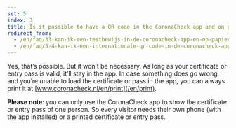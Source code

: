 ```yaml
---
set: 5
index: 3
title: Is it possible to have a QR code in the CoronaCheck app and on paper at the same time?
redirect_from: 
  - /en/faq/33-kan-ik-een-testbewijs-in-de-coronacheck-app-en-op-papier-hebben
  - /en/faq/5-4-kan-ik-een-internationale-qr-code-in-de-coronacheck-app-en-op-papier-hebben
---
```

Yes, that’s possible. But it won’t be necessary. As long as your certificate or entry pass is valid, it’ll stay in the app. In case something does go wrong and you’re unable to load the certificate or pass in the app, you can always print it at [www.coronacheck.nl/en/print](/en/print).

**Please note**: you can only use the CoronaCheck app to show the certificate or entry pass of one person. So every visitor needs their own phone (with the app installed) or a printed certificate or entry pass.
